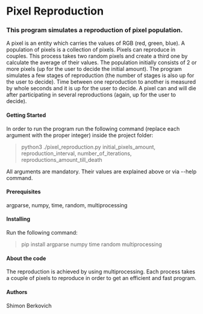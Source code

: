 # **Pixel Reproduction**

### This program simulates a reproduction of pixel population.
A pixel is an entity which carries the values of RGB (red, green, blue).
A population of pixels is a collection of pixels.
Pixels can reproduce in couples. This process takes two random pixels and create a third one by calculate the average 
of their values. The population initially consists of 2 or more pixels (up for the user to decide the initial amount).
The program simulates a few stages of reproduction (the number of stages is also up for the user to decide).
Time between one reproduction to another is measured by whole seconds and it is up for the user to decide.
A pixel can and will die after participating in several reproductions (again, up for the user to decide).

#### Getting Started
In order to run the program run the following command (replace each argument with the proper integer) inside the project folder:

> python3 ./pixel_reproduction.py initial_pixels_amount, reproduction_interval, number_of_iterations, reproductions_amount_till_death

All arguments are mandatory. 
Their values are explained above or via --help command.

#### Prerequisites
argparse, numpy, time, random, multiprocessing 

#### Installing
Run the following command:

> pip install argparse numpy time random multiprocessing 

#### About the code
The reproduction is achieved by using multiprocessing. Each process takes a couple of pixels to reproduce in order to
get an efficient and fast program.

#### Authors
Shimon Berkovich
